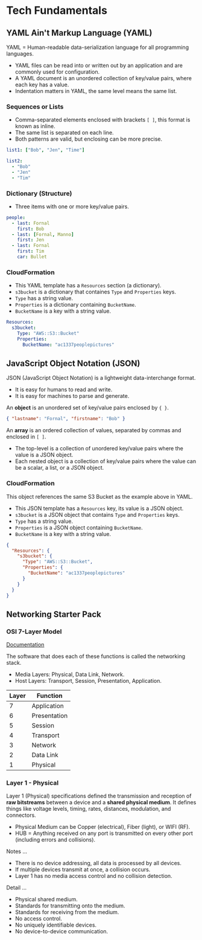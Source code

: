# Tech Fundamentals

## YAML Ain't Markup Language (YAML)

YAML = Human-readable data-serialization language for all programming languages.

* YAML files can be read into or written out by an application and are commonly used for configuration.
* A YAML document is an unordered collection of key/value pairs, where each key has a value.
* Indentation matters in YAML, the same level means the same list.

### Sequences or Lists

* Comma-separated elements enclosed with brackets `[ ]`, this format is known as inline.
* The same list is separated on each line.
* Both patterns are valid, but enclosing can be more precise.

```yaml
list1: ["Bob", "Jen", "Time"]

list2:
  - "Bob"
  - "Jen"
  - "Tim"
```

### Dictionary (Structure)

* Three items with one or more key/value pairs.

```yaml
people:
  - last: Fornal
    first: Bob
  - last: [Fornal, Manno]
    first: Jen
  - last: Fornal
    first: Tim
    car: Bullet
```

### CloudFormation

* This YAML template has a `Resources` section (a dictionary).
* `s3bucket` is a dictionary that containes `Type` and `Properties` keys.
* `Type` has a string value.
* `Properties` is a dictionary containing `BucketName`.
* `BucketName` is a key with a string value.

```yaml
Resources:
  s3bucket:
    Type: "AWS::S3::Bucket"
    Properties:
      BucketName: "ac1337peoplepictures"
```

## JavaScript Object Notation (JSON)

JSON (JavaScript Object Notation) is a lightweight data-interchange format.

* It is easy for humans to read and write.
* It is easy for machines to parse and generate.

An **object** is an unordered set of key/value pairs enclosed by `{ }`.

```json
{ "lastname": "Fornal", "firstname": "Bob" }
```

An **array** is an ordered collection of values, separated by commas and enclosed in `[ ]`.

* The top-level is a collection of unordered key/value pairs where the value is a JSON object.
* Each nested object is a collection of key/value pairs where the value can be a scalar, a list, or a JSON object.

### CloudFormation

This object references the same S3 Bucket as the example above in YAML.

* This JSON template has a `Resources` key, its value is a JSON object.
* `s3bucket` is a JSON object that contains `Type` and `Properties` keys.
* `Type` has a string value.
* `Properties` is a JSON object containing `BucketName`.
* `BucketName` is a key with a string value.

```json
{
  "Resources": {
    "s3bucket": {
      "Type": "AWS::S3::Bucket",
      "Properties": {
        "BucketName": "ac1337peoplepictures" 
      }
    }
  }
}
```

## Networking Starter Pack

### OSI 7-Layer Model

[Documentation](https://en.wikipedia.org/wiki/OSI_model)

The software that does each of these functions is called the networking stack.

* Media Layers: Physical, Data Link, Network.
* Host Layers: Transport, Session, Presentation, Application.

| Layer | Function |
|-------|----------|
| 7 | Application |
| 6 | Presentation |
| 5 | Session |
| 4 | Transport |
| 3 | Network |
| 2 | Data Link |
| 1 | Physical |

### Layer 1 - Physical

Layer 1 (Physical) specifications defined the transmission and reception of **raw bitstreams** between a device and a **shared physical medium**. It defines things like voltage levels, timing, rates, distances, modulation, and connectors.

* Physical Medium can be Copper (electrical), Fiber (light), or WIFI (RF).
* HUB = Anything received on any port is transmitted on every other port (including errors and collisions).

Notes ...

* There is no device addressing, all data is processed by all devices.
* If multiple devices transmit at once, a collision occurs.
* Layer 1 has no media access control and no collision detection.

Detail ...

* Physical shared medium.
* Standards for transmitting onto the medium.
* Standards for receiving from the medium.
* No access control.
* No uniquely identifiable devices.
* No device-to-device communication.
